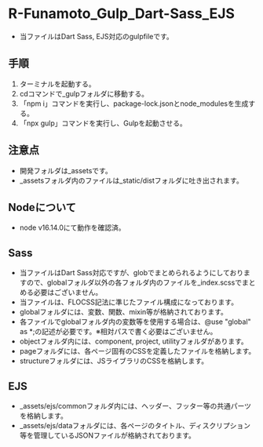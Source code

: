 # R-Funamoto_Gulp_Dart-Sass_EJS
* 当ファイルはDart Sass, EJS対応のgulpfileです。

## 手順
1. ターミナルを起動する。
2. cdコマンドで_gulpフォルダに移動する。
3. 「npm i」コマンドを実行し、package-lock.jsonとnode_modulesを生成する。
4. 「npx gulp」コマンドを実行し、Gulpを起動させる。

## 注意点
* 開発フォルダは_assetsです。
* _assetsフォルダ内のファイルは_static/distフォルダに吐き出されます。

## Nodeについて
* node v16.14.0にて動作を確認済。

## Sass
* 当ファイルはDart Sass対応ですが、globでまとめられるようにしておりますので、globalフォルダ以外の各フォルダ内のファイルを_index.scssでまとめる必要はございません。
* 当ファイルは、FLOCSS記法に準じたファイル構成になっております。
* globalフォルダには、変数、関数、mixin等が格納されております。
* 各ファイルでglobalフォルダ内の変数等を使用する場合は、@use "global" as *;の記述が必要です。※相対パスで書く必要はございません。
* objectフォルダ内には、component, project, utilityフォルダがあります。
* pageフォルダには、各ページ固有のCSSを定義したファイルを格納します。
* structureフォルダには、JSライブラリのCSSを格納します。

## EJS
* _assets/ejs/commonフォルダ内には、ヘッダー、フッター等の共通パーツを格納します。
* _assets/ejs/dataフォルダには、各ページのタイトル、ディスクリプション等を管理しているJSONファイルが格納されております。
